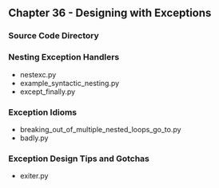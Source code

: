 ## Chapter 36 - Designing with Exceptions

### Source Code Directory

### Nesting Exception Handlers
* nestexc.py
* example\_syntactic\_nesting.py
* except\_finally.py

### Exception Idioms
* breaking\_out\_of\_multiple\_nested\_loops\_go\_to.py
* badly.py

### Exception Design Tips and Gotchas
* exiter.py
